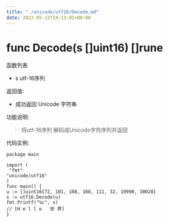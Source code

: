 ```yaml
---
title: "./unicode/utf16/Decode.md"
date: 2022-05-12T14:13:01+08:00
---
```

# func Decode(s []uint16) []rune

函数列表

- s utf-16序列 

返回值:

- 成功返回 Unicode 字符串

功能说明:

>将utf-16序列 解码成Unicode字符序列并返回

代码实例:

	package main

	import (
	 "fmt"
	"unicode/utf16"
	)
	func main() {
	u := []uint16{72, 101, 108, 108, 111, 32, 19990, 30028}
	s := utf16.Decode(u)
	fmt.Printf("%c", s)
	// [H e l l o   世 界]
	}



